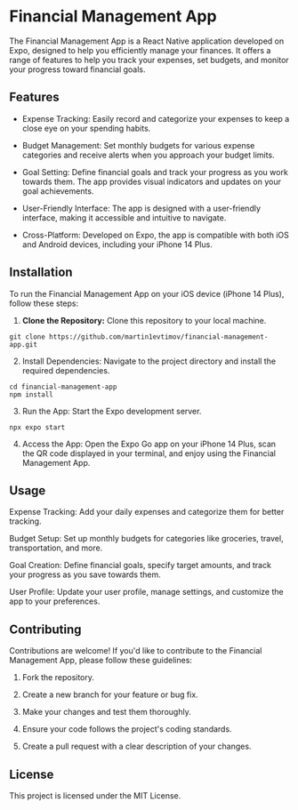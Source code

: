 # Financial Management App
The Financial Management App is a React Native application developed on Expo, designed to help you efficiently manage your finances. It offers a range of features to help you track your expenses, set budgets, and monitor your progress toward financial goals.

## Features
* Expense Tracking: Easily record and categorize your expenses to keep a close eye on your spending habits.

* Budget Management: Set monthly budgets for various expense categories and receive alerts when you approach your budget limits.

* Goal Setting: Define financial goals and track your progress as you work towards them. The app provides visual indicators and updates on your goal achievements.

* User-Friendly Interface: The app is designed with a user-friendly interface, making it accessible and intuitive to navigate.

* Cross-Platform: Developed on Expo, the app is compatible with both iOS and Android devices, including your iPhone 14 Plus.

## Installation
To run the Financial Management App on your iOS device (iPhone 14 Plus), follow these steps:

1. **Clone the Repository:** Clone this repository to your local machine.
```
git clone https://github.com/martin1evtimov/financial-management-app.git
```

2. Install Dependencies: Navigate to the project directory and install the required dependencies.

```
cd financial-management-app
npm install
```



3. Run the App: Start the Expo development server.

```
npx expo start
```


4. Access the App: Open the Expo Go app on your iPhone 14 Plus, scan the QR code displayed in your terminal, and enjoy using the Financial Management App.

## Usage
Expense Tracking: Add your daily expenses and categorize them for better tracking.

Budget Setup: Set up monthly budgets for categories like groceries, travel, transportation, and more.

Goal Creation: Define financial goals, specify target amounts, and track your progress as you save towards them.

User Profile: Update your user profile, manage settings, and customize the app to your preferences.

## Contributing
Contributions are welcome! If you'd like to contribute to the Financial Management App, please follow these guidelines:

1. Fork the repository.

2. Create a new branch for your feature or bug fix.

3. Make your changes and test them thoroughly.

4. Ensure your code follows the project's coding standards.

5. Create a pull request with a clear description of your changes.

## License
This project is licensed under the MIT License.